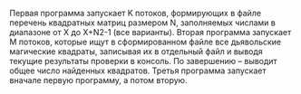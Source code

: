 Первая программа запускает K потоков, формирующих в файле перечень
квадратных матриц размером N, заполняемых числами в диапазоне от X до
X+N2-1 (все варианты).
Вторая программа запускает M потоков, которые ищут в сформированном
файле все дьявольские магические квадраты, записывая их в отдельный
файл и выводя текущие результаты проверки в консоль. По завершению –
выводит общее число найденных квадратов.
Третья программа запускает вначале первую программу, а потом вторую.
